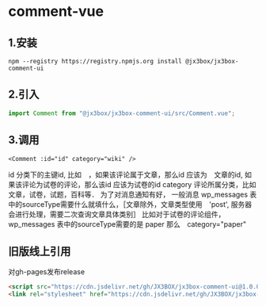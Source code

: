 # comment-vue

## 1.安装
```
npm --registry https://registry.npmjs.org install @jx3box/jx3box-comment-ui
```

## 2.引入

```javascript
import Comment from "@jx3box/jx3box-comment-ui/src/Comment.vue";
```

## 3.调用
```
<Comment :id="id" category="wiki" />
```
id 分类下的主键id, 比如　，如果该评论属于文章，那么id 应该为　文章的id, 如果该评论为试卷的评论，那么该id 应该为试卷的id
category 评论所属分类，比如　文章，试卷，试题，百科等．
为了对消息通知有好， 一般消息 wp_messages 表中的sourceType需要什么就填什么，［文章除外，文章类型使用　'post', 服务器会进行处理，需要二次查询文章具体类别］
比如对于试卷的评论组件， wp_messages 表中的sourceType需要的是 paper 那么　category="paper"


## 旧版线上引用
对gh-pages发布release
```html
<script src="https://cdn.jsdelivr.net/gh/JX3BOX/jx3box-comment-ui@1.0.0/comment.umd.min.js"></script>
<link rel="stylesheet" href="https://cdn.jsdelivr.net/gh/JX3BOX/jx3box-comment-ui@1.0.0/comment.css" />
```

